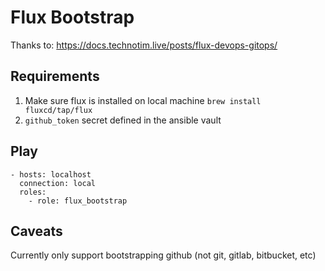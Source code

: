 # Flux Bootstrap

Thanks to: https://docs.technotim.live/posts/flux-devops-gitops/

## Requirements
1. Make sure flux is installed on local machine `brew install fluxcd/tap/flux`
2. `github_token` secret defined in the ansible vault

## Play
```
- hosts: localhost
  connection: local
  roles:
    - role: flux_bootstrap
```

## Caveats
Currently only support bootstrapping github (not git, gitlab, bitbucket, etc)
